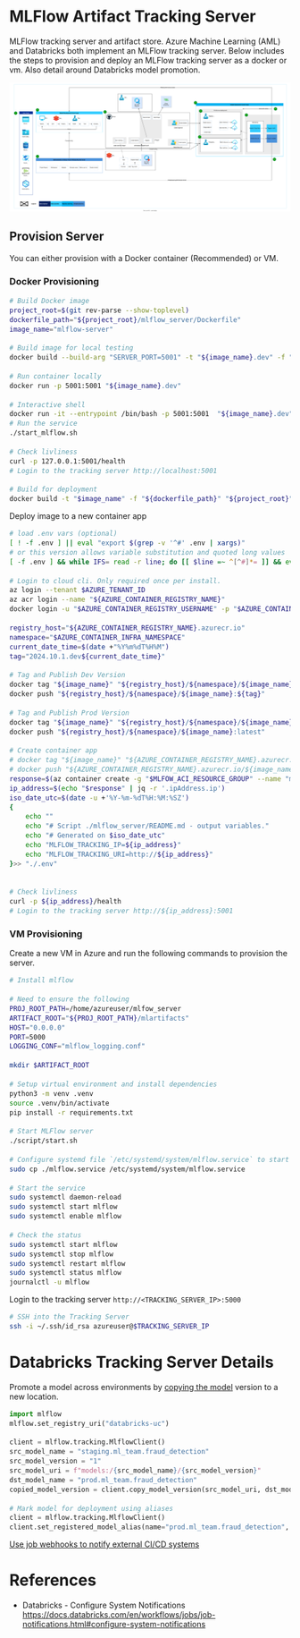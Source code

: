 # MLFlow Artifact Tracking Server

MLFlow tracking server and artifact store. Azure Machine Learning (AML) and Databricks both implement an MLFlow tracking server. Below includes the steps to provision and deploy an MLFlow tracking server as a docker or vm. Also detail around Databricks model promotion.

![Architecture Overview](./docs/architecture_overview.svg)

## Provision Server

You can either provision with a Docker container (Recommended) or VM.

### Docker Provisioning

```bash
# Build Docker image
project_root=$(git rev-parse --show-toplevel)
dockerfile_path="${project_root}/mlflow_server/Dockerfile"
image_name="mlflow-server"

# Build image for local testing
docker build --build-arg "SERVER_PORT=5001" -t "${image_name}.dev" -f "${dockerfile_path}" "${project_root}"

# Run container locally
docker run -p 5001:5001 "${image_name}.dev"

# Interactive shell
docker run -it --entrypoint /bin/bash -p 5001:5001  "${image_name}.dev"
# Run the service
./start_mlflow.sh

# Check livliness
curl -p 127.0.0.1:5001/health
# Login to the tracking server http://localhost:5001

# Build for deployment
docker build -t "$image_name" -f "${dockerfile_path}" "${project_root}"
```

Deploy image to a new container app

```bash
# load .env vars (optional)
[ ! -f .env ] || eval "export $(grep -v '^#' .env | xargs)"
# or this version allows variable substitution and quoted long values
[ -f .env ] && while IFS= read -r line; do [[ $line =~ ^[^#]*= ]] && eval "export $line"; done < .env

# Login to cloud cli. Only required once per install.
az login --tenant $AZURE_TENANT_ID
az acr login --name "${AZURE_CONTAINER_REGISTRY_NAME}"
docker login -u "$AZURE_CONTAINER_REGISTRY_USERNAME" -p "$AZURE_CONTAINER_REGISTRY_PASSWORD" "${AZURE_CONTAINER_REGISTRY_NAME}.azurecr.io"

registry_host="${AZURE_CONTAINER_REGISTRY_NAME}.azurecr.io"
namespace="$AZURE_CONTAINER_INFRA_NAMESPACE"
current_date_time=$(date +"%Y%m%dT%H%M")
tag="2024.10.1.dev${current_date_time}"

# Tag and Publish Dev Version
docker tag "${image_name}" "${registry_host}/${namespace}/${image_name}:${tag}"
docker push "${registry_host}/${namespace}/${image_name}:${tag}"

# Tag and Publish Prod Version
docker tag "${image_name}" "${registry_host}/${namespace}/${image_name}:latest"
docker push "${registry_host}/${namespace}/${image_name}:latest"

# Create container app
# docker tag "${image_name}" "${AZURE_CONTAINER_REGISTRY_NAME}.azurecr.io/${image_name}"
# docker push "${AZURE_CONTAINER_REGISTRY_NAME}.azurecr.io/${image_name}"
response=$(az container create -g "$MLFOW_ACI_RESOURCE_GROUP" --name "mlflowserver" --image "${registry_host}/${namespace}/${image_name}:latest" --cpu 1 --memory 1 --registry-username "$AZURE_CONTAINER_REGISTRY_USERNAME"  --registry-password "$AZURE_CONTAINER_REGISTRY_PASSWORD" --ip-address Public --ports 80 443)
ip_address=$(echo "$response" | jq -r '.ipAddress.ip')
iso_date_utc=$(date -u +'%Y-%m-%dT%H:%M:%SZ')
{
    echo ""
    echo "# Script ./mlflow_server/README.md - output variables."
    echo "# Generated on $iso_date_utc"
    echo "MLFLOW_TRACKING_IP=${ip_address}"
    echo "MLFLOW_TRACKING_URI=http://${ip_address}"
}>> "./.env"


# Check livliness
curl -p ${ip_address}/health
# Login to the tracking server http://${ip_address}:5001


```

### VM Provisioning

Create a new VM in Azure and run the following commands to provision the server.

```bash
# Install mlflow

# Need to ensure the following
PROJ_ROOT_PATH=/home/azureuser/mlfow_server
ARTIFACT_ROOT="${PROJ_ROOT_PATH}/mlartifacts"
HOST="0.0.0.0"
PORT=5000
LOGGING_CONF="mlflow_logging.conf"

mkdir $ARTIFACT_ROOT

# Setup virtual environment and install dependencies
python3 -m venv .venv
source .venv/bin/activate
pip install -r requirements.txt

# Start MLFlow server
./script/start.sh

# Configure systemd file `/etc/systemd/system/mlflow.service` to start the MLFlow server on boot.
sudo cp ./mlflow.service /etc/systemd/system/mlflow.service

# Start the service
sudo systemctl daemon-reload
sudo systemctl start mlflow
sudo systemctl enable mlflow

# Check the status
sudo systemctl start mlflow
sudo systemctl stop mlflow
sudo systemctl restart mlflow
sudo systemctl status mlflow
journalctl -u mlflow
```

Login to the tracking server `http://<TRACKING_SERVER_IP>:5000`

```bash
# SSH into the Tracking Server
ssh -i ~/.ssh/id_rsa azureuser@$TRACKING_SERVER_IP
```

# Databricks Tracking Server Details

Promote a model across environments by [copying the model](https://docs.databricks.com/en/machine-learning/manage-model-lifecycle/upgrade-workflows.html#promote-a-model-across-environments) version to a new location.

```python
import mlflow
mlflow.set_registry_uri("databricks-uc")

client = mlflow.tracking.MlflowClient()
src_model_name = "staging.ml_team.fraud_detection"
src_model_version = "1"
src_model_uri = f"models:/{src_model_name}/{src_model_version}"
dst_model_name = "prod.ml_team.fraud_detection"
copied_model_version = client.copy_model_version(src_model_uri, dst_model_name)

# Mark model for deployment using aliases
client = mlflow.tracking.MlflowClient()
client.set_registered_model_alias(name="prod.ml_team.fraud_detection", alias="Champion", version=copied_model_version.version)
```

[Use job webhooks to notify external CI/CD systems](https://docs.databricks.com/en/machine-learning/manage-model-lifecycle/upgrade-workflows.html#use-job-webhooks-for-manual-approval-for-model-deployment)

# References

- Databricks - Configure System Notifications https://docs.databricks.com/en/workflows/jobs/job-notifications.html#configure-system-notifications

